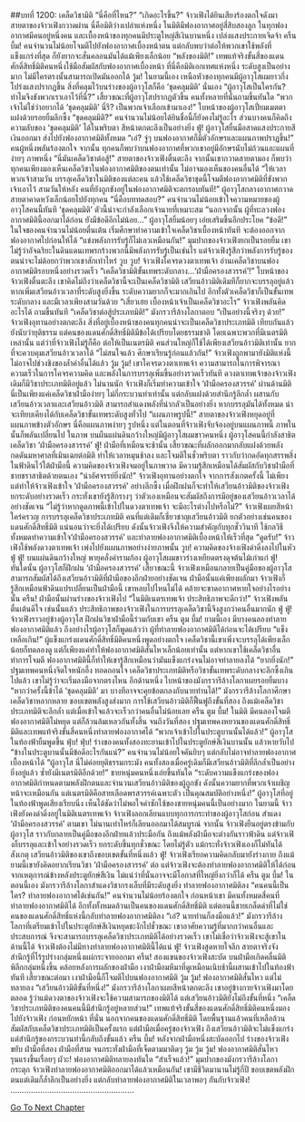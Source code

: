 ##บทที่ 1200: เคล็ดวิชามิติ
“นี่คือที่ไหน?”
“เกิดอะไรขึ้น?”
จ้าวเฟิงได้ยินเสียงร้องตกใจดังมา
สายตาของจ้าวเฟิงกวาดผ่าน นี่คือมิติว่างเปล่าแห่งหนึ่ง ในมิติมีฟองอากาศอยู่สี่สิบสองลูก ในทุกฟองอากาศมีคนอยู่หนึ่งคน
และเบื้องหน้าของทุกคนมีประตูใหญ่สีเงินบานหนึ่ง เปล่งแสงประกายเจิดจ้า
ครืน บึ้ม!
คนจำนวนไม่น้อยโจมตีไปยังฟองอากาศเบื้องหน้าตน แต่กลับพบว่าต่อให้พวกเขาใช้พลังที่แข็งแกร่งที่สุด ก็ยังยากจะสั่นคลอนมันได้แม้เพียงเล็กน้อย
“พลังของมิติ!”
เทพแท้จริงขั้นสี่ของแดนศักดิ์สิทธิ์มิติคนหนึ่งใช้มือสัมผัสกับฟองอากาศเบื้องหน้า
ที่นี่คือมิติเอกเทศแห่งหนึ่ง ระดับสูงเป็นอย่างมาก ไม่มีใครตรงนั้นสามารถเปิดมันออกได้
วู้ม!
ในยามนี้เอง เหนือหัวของทุกคนมีผู้อาวุโสผมยาวกึ่งโปร่งแสงปรากฏขึ้น สิ่งที่คลุมไว้บนร่างของผู้อาวุโสก็คือ ‘ชุดคลุมมิติ’ นั่นเอง
“ผู้อาวุโสเป็นใครกัน? ทำไมจึงขังพวกเราเอาไว้ที่นี่?”
เสี้ยวขณะที่ผู้อาวุโสปรากฏตัวขึ้น คนทั้งหลายที่นั่นถามขึ้นทันใด
“พวกเจ้าไม่ใช่ว่าอยากได้ ‘ชุดคลุมมิติ’ นี่รึ? เป็นพวกเจ้าเลือกเข้ามาเอง!”
ใบหน้าของผู้อาวุโสเปี่ยมเมตตา แฝงด้วยรอยยิ้มลึกซึ้ง
“ชุดคลุมมิติ?”
คนจำนวนไม่น้อยได้ยินชื่อนี้ก็ยังคงไม่รู้อะไร ส่วนบางคนก็คิดถึงความลับของ ‘ชุดคลุมมิติ’ ได้ในพริบตา สีหน้าตกตะลึงเป็นอย่างยิ่ง
ฟู่!
ผู้อาวุโสยื่นมือสาดแสงประกายสีเงินออกมา ส่งไปยังฟองอากาศมิติทั้งหมด
“เอ๋? จู่ๆ บนฟองอากาศก็มีตัวอักษรและแผนภาพปราฏขึ้น!”
คนผู้หนึ่งพลันร้องตกใจ
จากนั้น ทุกคนก็พบว่าบนฟองอากาศที่พวกเขาอยู่มีอักษรนับไม่ถ้วนและแผนที่ง่ายๆ ภาพหนึ่ง
“นี่มันเคล็ดวิชาต่อสู้!”
สายตาของจ้าวเฟิงตื่นตะลึง
จากนั้นเขากวาดสายตามอง ก็พบว่าทุกคนเพียงมองเห็นเคล็ดวิชาในฟองอากาศมิติของตนเท่านั้น ไม่อาจมองเห็นของคนอื่นได้
“ให้เวลาพวกเจ้าสามวัน บรรลุเคล็ดวิชาในมิติของแต่ละคน แล้วใช้เคล็ดวิชาชุดนี้โจมตีฟองอากาศมิติที่ขังพวกเจ้าเอาไว้ สามวันให้หลัง คนที่ยังถูกขังอยู่ในฟองอากาศมิติจะตกรอบทันที!”
ผู้อาวุโสกลางอากาศกวาดสายตาคาดหวังเล็กน้อยไปยังทุกคน
“นี่คือบททดสอบ?”
คนจำนวนไม่น้อยเข้าใจความหมายของผู้อาวุโสคนนี้ทันที
‘ชุดคลุมมิติ’ ตัวนี้น่าจะกำลังเลือกเจ้านายที่เหมาะสม
“นอกจากนั้น ผู้ที่ทะลวงฟองอากาศมิตินี้ออกมาได้ก่อน ยังมีข้อดีอีกไม่น้อย…”
ผู้อาวุโสยิ้มน้อยๆ เอ่ยเสริมขึ้นอีกประโยค
“ข้อดี!”
ในใจของคนจำนวนไม่น้อยตื่นเต้น เริ่มศึกษาทำความเข้าใจเคล็ดวิชาเบื้องหน้าทันที จะต้องออกจากฟองอากาศไปก่อนให้ได้
“แข่งพลังการรับรู้ก็ไม่เลวเหมือนกัน!”
มุมปากของจ้าวเฟิงยกเป็นรอยยิ้ม
เขาไม่รู้ว่าอัจฉริยะในดินแดนเทพรกร้างพวกนี้มีพลังการรับรู้เป็นเช่นไร แต่จ้าวเฟิงรู้สึกว่าพลังการรับรู้ของตนน่าจะไม่ด้อยกว่าพวกเขาสักเท่าไหร่
วูบ วูบ!
จ้าวเฟิงโคจรดวงตาเทพเจ้า อ่านเคล็ดวิชาบนฟองอากาศมิติรอบหนึ่งอย่างรวดเร็ว
“เคล็ดวิชามิติขั้นเทพระดับกลาง...‘ฝ่ามือครองสวรรค์’!”
ใบหน้าของจ้าวเฟิงตื่นตะลึง
เขาคิดไม่ถึงว่าเคล็ดวิชานี้จะเป็นเคล็ดวิชามิติ
เสวียนอ้าวมิติเดิมทีก็ยากจะบรรลุอยู่แล้ว หากเพิ่มเสวียนอ้าวเวลาที่ระดับสูงยิ่งขึ้น ระดับความยากก็จะมากเกินไป อีกทั้งตัวเคล็ดวิชาก็เป็นขั้นเทพระดับกลาง และมีเวลาเพียงสามวันด้วย
“เสี่ยวเฮย เบื้องหน้าเจ้าเป็นเคล็ดวิชาอะไร”
จ้าวเฟิงพลันคิดอะไรได้ ถามขึ้นทันที
“เคล็ดวิชาต่อสู้ประเภทมิติ!”
มังกรวารีล้างโลกาตอบ
“เป็นอย่างนี้จริงๆ ด้วย!”
จ้าวเฟิงอุทานอย่างตกตะลึง
สิ่งที่อยู่เบื้องหน้าของคนทุกคนน่าจะเป็นเคล็ดวิชาประเภทมิติ เทียบกันแล้วยังนับว่ายุติธรรม แต่คนของแดนศักดิ์สิทธิ์มิติมีข้อได้เปรียบโดยธรรมชาติ โดยเฉพาะพวกที่มีเนตรมิติเหล่านั้น
แต่ว่าที่จ้าวเฟิงไม่รู้ก็คือ ต่อให้เป็นเนตรมิติ คนส่วนใหญ่ก็ใช้ได้เพียงเสวียนอ้าวมิติเท่านั้น ยากที่จะควบคุมเสวียนอ้าวเวลาได้
“ไม่สนใจแล้ว ศึกษาเรียนรู้ก่อนแล้วกัน!”
จ้าวเฟิงถูกพามายังมิติแห่งนี้ ไม่อาจไปช่วงชิงของล้ำค่าอื่นได้แล้ว
วู้ม วู้ม!
เขาโคจรดวงตาเทพเจ้า ความสามารถในการพิจารณา ความเร็วในการโคจรความคิด และพลังในการบรรลุเพิ่มขึ้นอย่างรวดเร็วทันที
ดวงตาเทพเจ้าของจ้าวเฟิง เดิมก็มีวิชาประเภทมิติอยู่แล้ว
ไม่นานนัก จ้าวเฟิงก็เริ่มทำความเข้าใจ ‘ฝ่ามือครองสวรรค์’ ผ่านด้านมิติ
นี่เป็นเพียงแค่เคล็ดวิชาฝ่ามือง่ายๆ ไม่กี่กระบวนท่าเท่านั้น แต่กลับแฝงด้วยสำนึกรู้ลึกล้ำ ผสานกับเสวียนอ้าวเวลาและเสวียนอ้าวมิติ สามารถสำแดงพลังที่น่ากลัวเป็นอย่างยิ่ง หากบรรลุมันได้ทั้งหมด น่าจะเทียบเคียงได้กับเคล็ดวิชาขั้นเทพระดับสูงทั่วไป
“แผนภาพรูปนี้!”
สายตาของจ้าวเฟิงหยุดอยู่ที่แผนภาพข้างตัวอักษร
นี่คือแผนภาพง่ายๆ รูปหนึ่ง แต่ในตอนที่จ้าวเฟิงจับจ้องอยู่บนแผนภาพนี้ ภาพในนั้นก็พลันเปลี่ยนไป
ในภาพ บนผืนแผ่นดินกว้างใหญ่มีผู้อาวุโสผมขาวคนหนึ่ง ผู้อาวุโสคนนี้กำลังสาธิตเคล็ดวิชา ‘ฝ่ามือครองสวรรค์’
ฟู่!
ฝ่ามือที่เหมือนจะช้านั้น เสี้ยวขณะที่ผลักออกมากลับแฝงด้วยพลังกดดันมหาศาลที่เมินเฉยต่อมิติ ทำให้เวลาหมุนช้าลง และโจมตีในชั่วพริบตา ราวกับว่ากดอัดทุกสรรพสิ่งในฟ้าดินไว้ใต้ฝ่ามือนี้
ความคิดของจ้าวเฟิงจมอยู่ในภาพวาด มีความรู้สึกเหมือนได้สัมผัสกับวิชาฝ่ามือที่ชายชราสาธิตด้วยตนเอง
“น่าอัศจรรย์ยิ่งนัก!”
จ้าวเฟิงอุทานอย่างตกใจ
จากการสังเกตครั้งนี้ ไม่เพียงแต่ทำให้จ้าวเฟิงเข้าใจ ‘ฝ่ามือครองสวรรค์’ อย่างลึกซึ้ง เมื่อฝึกฝนก็จะทำให้เสวียนอ้าวมิติของจ้าวเฟิงยกระดับอย่างรวดเร็ว กระทั่งเขายังรู้สึกรางๆ ว่าตัวเองเหมือนจะสัมผัสถึงการมีอยู่ของเสวียนอ้าวเวลาได้อย่างชัดเจน
“ไม่รู้ว่าหากดูดภาพนี้เข้าไปในดวงตาเทพเจ้า จะมีอะไรต่างไปหรือไม่?”
จ้าวเฟิงเผยสีหน้าใคร่ครวญ
การบรรลุเคล็ดวิชาประเภทมิติ คนที่แต่เดิมก็เชี่ยวชาญเสวียนอ้าวมิติ ยกตัวอย่างเช่นคนของแดนศักดิ์สิทธิ์มิติ แน่นอนว่าจะยิ่งได้เปรียบ
ดังนั้นจ้าวเฟิงจึงให้ความสำคัญกับทุกชั่ววินาที ใช้กลวิธีทั้งหมดทำความเข้าใจ‘ฝ่ามือครองสวรรค์’ และทำลายฟองอากาศมิติเบื้องหน้าให้เร็วที่สุด
“ดูดรับ!”
จ้าวเฟิงใช้พลังดวงตาเทพเจ้า เพ่งไปยังแผนภาพอย่างง่ายภาพนั้น
วูบ!
ความคิดของจ้างเฟิงดำดิ่งลงไปในหัว
ฟู่ ฟู่!
บนแผ่นดินกว้างใหญ่ พายุคลั่งคำรามก้อง ผู้อาวุโสผมขาวร่างเหยียดตรงดุจต้นไม้เก่าแก่
ฟู่!
ทันใดนั้น ผู้อาวุโสก็ฝึกฝน ‘ฝ่ามือครองสวรรค์’
เสี้ยวขณะนี้ จ้าวเฟิงเหมือนกลายเป็นคู่มือของผู้อาวุโส สามารถสัมผัสได้ถึงเสวียนอ้าวมิติที่ฝ่ามือของอีกฝ่ายอย่างชัดเจน
ฝ่ามือนั้นแค่เพียงผลักมา จ้าวเฟิงก็รู้สึกเหมือนฟ้าดินแปรเปลี่ยนเป็นฝ่ามือนี้ เขาหลบไปไหนไม่ได้ คล้ายจะขาดอากาศหายใจอย่างไรอย่างนั้น
ครืน!
ฝ่ามือนั้นผ่านร่างของจ้าวเฟิงไป
“ในมิติเนตรเทพเจ้า ประสิทธิภาพจะดีกว่า!”
จ้าวเฟิงพลันตื่นเต้นดีใจ
เช่นนั้นแล้ว ประสิทธิภาพของจ้าวเฟิงในการบรรลุเคล็ดวิชานี้จึงสูงกว่าคนอื่นมากนัก
ฟู่ ฟู่!
จ้าวเฟิงราวอยู่ข้างผู้อาวุโส ฝึกฝนวิชาฝ่ามือนี้ร่วมกับเขา
ครืน ตูม บึ้ม!
ยามนี้เอง มีบางคนลองทำลายฟองอากาศมิติแล้ว
ถึงอย่างไรผู้อาวุโสก็พูดแล้วว่า ผู้ที่ทำลายฟองอากาศมิติได้ก่อนจะได้เปรียบ
“แข็งเหลือเกิน!”
ผู้แข็งแกร่งแดนศักดิ์สิทธิ์มิติคนหนึ่งพูดอย่างตกใจ
เคล็ดวิชานี้เขาเพิ่งจะบรรลุได้เพียงเล็กน้อยก็ทดลองดู แต่ก็เพียงแค่ทำให้ฟองอากาศมิติสั่นไหวเล็กน้อยเท่านั้น
แต่หากเขาใช้เคล็ดวิชาอื่นทำการโจมตี ฟองอากาศมิตินี้ก็ทำให้เขารู้สึกเหมือนว่ามันแข็งแกร่งจนไม่อาจทำลายลงได้
“ยากยิ่งนัก!”
ปฐมเทพคนหนึ่งจิตใจหนักอึ้ง ทอดถอนใจ
เคล็ดวิชาประเภทมิติหรือวิชาขั้นเทพระดับกลางจะลึกซึ้งเกินไปแล้ว เขาไม่รู้ว่าจะเริ่มลงมือจากตรงไหน
อีกด้านหนึ่ง ใบหน้าของมังกรวารีล้างโลกาเผยรอยยิ้มบาง
“หากว่าครั้งนี้ข้าได้ ‘ชุดคลุมมิติ’ มา บางทีอาจจะคุยข้อตกลงกับนายท่านได้!”
มังกรวารีล้างโลกาศึกษาเคล็ดวิชาหลากหลาย ขอบเขตพลังสูงส่งมาก การใช้เสวียนอ้าวมิติก็ฟื้นฟูถึงขั้นที่สอง ถึงแม้เคล็ดวิชาประเภทมิติจะลึกล้ำ แต่เมื่อเข้าใจแล้วจะเร็วกว่าคนอื่นไม่น้อยเลย
ครืน ตูม บึ้ม!
ในมิติ มีคนลองโจมตีฟองอากาศมิติไม่หยุด แต่ก็ล้วนล้มเหลวกันทั้งสิ้น
จนถึงวันที่สอง ปฐมเทพคงหยวนของแดนศักดิ์สิทธิ์มิติและเทพแท้จริงขั้นสี่คนหนึ่งทำลายฟองอากาศได้
“พวกเจ้าเข้าไปในประตูบานนั้นได้แล้ว!”
ผู้อาวุโสในท้องฟ้ายิ้มพูดขึ้น
ฟุ่บ! ฟุ่บ!
ร่างของคนทั้งสองทะยานเข้าไปในประตูยักษ์สีเงินบานนั้น แล้วหายวับไป
“ข้างในประตูบานนั้นมีข้อดีอะไรกันแน่?”
คนจำนวนไม่น้อยใจคันยิบๆ แต่กลับไม่อาจทำลายฟองอากาศเบื้องหน้าได้
“ผู้อาวุโส นี่ไม่ค่อยยุติธรรมกระมัง คนทั้งสองเมื่อครู่เดิมก็มีเสวียนอ้าวมิติที่ลึกล้ำเป็นอย่างยิ่งอยู่แล้ว ซ้ำยังมีเนตรมิติอีกด้วย!”
ชายหนุ่มคนหนึ่งเอ่ยขึ้นทันใด
“ระดับความแข็งแกร่งของฟองอากาศมิติกำหนดตามพลังฝึกตนและจำนวนเสวียนอ้าวมิติของผู้ถูกขัง ดังนั้นความยากที่พวกเจ้าเผชิญหน้าจะเหมือนกัน แต่เนตรมิติคือสายเลือดพรสวรรค์เฉพาะตัว เป็นคุณสมบัติอย่างหนึ่ง!”
ผู้อาวุโสที่อยู่ในท้องฟ้าพูดเสียงเรียบนิ่ง เห็นได้ชัดว่าไม่พอใจคำซักไซ้ของชายหนุ่มคนนี้เป็นอย่างมาก
ในยามนี้ จ้าวเฟิงยังคงดำดิ่งอยู่ในมิติเนตรเทพเจ้า
จ้าวเฟิงลอกเลียนแบบทุกการกระทำของผู้อาวุโสก่อน สำแดง ‘ฝ่ามือครองสวรรค์’ ตามเขา ไม่นานเท่าไหร่ก็เลียนออกมาได้สมบูรณ์
จากนั้น จ้าวเฟิงยืนอยู่ตรงข้ามกับผู้อาวุโส ราวกับกลายเป็นคู่มือของอีกฝ่ายแล้วประมือกัน
ถึงแม้พลังฝ่ามือจะต่างกันราวฟ้าดิน แต่จ้าวเฟิงก็บรรลุและเข้าใจอย่างรวดเร็ว ยกระดับขึ้นทุกชั่วขณะ
โดยไม่รู้ตัว แม้กระทั่งจ้าวเฟิงเองก็ไม่ทันได้สังเกตุ เสวียนอ้าวมิติของเขาถึงขอบเขตขั้นที่หนึ่งแล้ว
ฟู่!
จ้าวเฟิงเรียกความคิดกลับมายังร่างกาย
ถึงแม้ยามนี้เขายังคิดอยากเรียนวิชา ‘ฝ่ามือครองสวรรค์’ ต่อ แต่จ้าวเฟิงจะต้องทำลายฟองอากาศมิติให้ได้ก่อน จากเหตุการณ์ข้างหลังประตูยักษ์สีเงิน ไม่แน่ว่าที่นั่นอาจจะมีโอกาสที่ใหญ่ยิ่งกว่าก็ได้
ครืน ตูม บึ้ม!
ในตอนนี้เอง มังกรวารีล้างโลกาสำแดงวิชากรงเล็บที่มีระดับสูงยิ่ง ทำลายฟองอากาศมิติลง
“คนคนนี้เป็นใคร? ทำลายฟองอากาศได้เช่นกัน!”
คนจำนวนไม่น้อยร้องตกใจ
ก่อนหน้าเขา มีคนทั้งหมดสี่คนที่ทำลายฟองอากาศมิติได้ อีกทั้งทั้งหมดล้วนเป็นคนของแดนศักดิ์สิทธิ์มิติ แต่ตอนนี้ชายเกล็ดดำที่ไม่ใช่คนของแดนศักดิ์สิทธิ์แห่งนี้กลับทำลายฟองอากาศมิติลง
“เอ๋? นายท่านก็ลงมือแล้ว!”
มังกรวารีล้างโลกาที่เตรียมเข้าไปในประตูยักษ์สีเงินหยุดชะงักไปชั่วขณะ
เขาอาศัยความรู้ที่มากกว่าคนอื่นและประสบการณ์ จึงจะสามารถบรรลุเคล็ดวิชาประเภทมิติได้อย่างรวดเร็ว เขาไม่เชื่อว่าจ้าวเฟิงจะสู้เขาในด้านนี้ได้ จ้าวเฟิงต้องไม่มีทางทำลายฟองอากาศมิตินี้ได้แน่
ฟู่!
จ้าวเฟิงสูดหายใจลึก สายตาจริงจัง สำนึกรู้ที่ไร้รูปร่างกลุ่มหนึ่งแผ่กระจายออกมา
ครืน!
สองแขนของจ้าวเฟิงสะบัด บนฝ่ามือเกิดคลื่นมิติพิลึกกลุ่มหนึ่งขึ้น คล้อยหลังการผลักของฝ่ามือ เงาฝ่ามือมหึมาที่ดูเหมือนเนิบช้านี้ผสานเข้าไปในท้องฟ้าทันที
เสี้ยวขณะต่อมา เงาฝ่ามือนี้ก็โจมตีไปบนฟองอากาศมิติ
วู้ม วู้ม!
ฟองอากาศมิติสั่นไหว แต่ไม่ทลายลง
“เสวียนอ้าวมิติขั้นที่หนึ่ง!”
มังกรวารีล้างโลกาเผยสีหน้าตกตะลึง
เขาอยู่ข้างกายจ้าวเฟิงมาโดยตลอด รู้ว่าแม้ดวงตาของจ้าวเฟิงจะใช้ความสามารถของมิติได้ แต่เสวียนอ้าวมิติยังไม่ถึงขั้นที่หนึ่ง
“เคล็ดวิชาประเภทมิติของคนคนนี้มีสำนึกรู้อยู่หลายส่วน!”
เทพแท้จริงขั้นสี่ของแดนศักดิ์สิทธิ์มิติคนหนึ่งมองไปยังจ้าวเฟิง ก่อนหยักหน้า
ที่นั่น นอกจากคนของแดนศักดิ์สิทธิ์มิติ โดยพื้นฐานแล้วคนที่เหลือล้วนสัมผัสกับเคล็ดวิชาประเภทมิติเป็นครั้งแรก
แต่ฝ่ามือเมื่อครู่ของจ้าวเฟิง ถึงเสวียนอ้าวมิติจะไม่แข็งแกร่ง แต่สำนึกรู้ของกระบวนท่านี้กลับถึงขั้นแล้ว
ครืน บึ้ม!
หลังจากฝ่ามือหนึ่งสะบัดออกไป ร่างของจ้าวเฟิงขยับ ฝ่ามือที่สอง ฝ่ามือที่สาม จนกระทั่งฝ่ามือที่เจ็ดตามมาติดๆ
วู้ม วู้ม วู้ม!
ฟองอากาศมิติสั่นไหวรุนแรงขึ้นเรื่อยๆ
ผัวะ!
ฟองอากาศมิติทลายลงทันใด
“สำเร็จแล้ว!”
มุมปากของมังกรวารีล้างโลกากระตุก จ้าวเฟิงทำลายฟองอากาศมิติออกมาได้แล้วเหมือนกัน!
เขามีชีวิตมานานไม่รู้กี่ปี ขอบเขตพลังฝึกตนแต่เดิมก็ล้ำลึกเป็นอย่างยิ่ง แต่กลับทำลายฟองอากาศมิติในเวลาพอๆ กันกับจ้าวเฟิง!
………………………………………………


[Go To Next Chapter]( ./57.md)